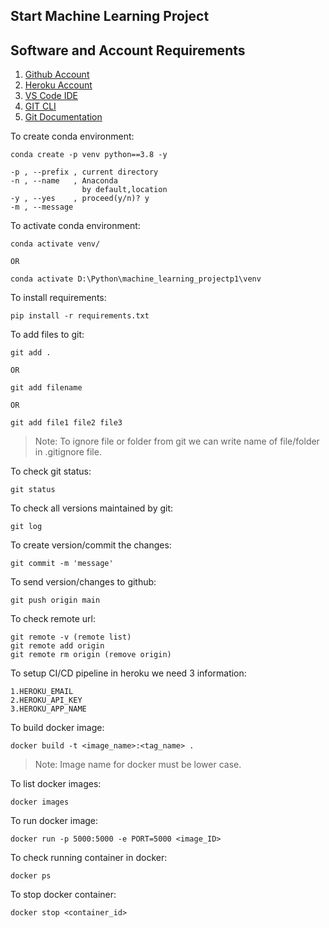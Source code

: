 ## Start Machine Learning Project

## Software and Account Requirements

1. [Github Account](https://github.com/)
2. [Heroku Account](https://signup.heroku.com/)
3. [VS Code IDE](https://code.visualstudio.com/download)
4. [GIT CLI](https://git-scm.com/downloads)
5. [Git Documentation](https://git-scm.com/docs/gittutorial)


To create conda environment:
```
conda create -p venv python==3.8 -y

-p , --prefix , current directory
-n , --name   , Anaconda 
                by default,location 
-y , --yes    , proceed(y/n)? y
-m , --message
```

To activate conda environment:
```
conda activate venv/

OR

conda activate D:\Python\machine_learning_projectp1\venv

```

To install requirements:

```
pip install -r requirements.txt
```

To add files to git:

```
git add .

OR

git add filename

OR

git add file1 file2 file3
```
> Note: To ignore file or folder from git we can write name of file/folder in .gitignore file.

To check git status:

```
git status
```

To check all versions maintained by git:

```
git log
```

To create version/commit the changes:

```
git commit -m 'message'
```

To send version/changes to github:

```
git push origin main
```

To check remote url:

```
git remote -v (remote list)
git remote add origin
git remote rm origin (remove origin)
```

To setup CI/CD pipeline in heroku we need 3 information:

```
1.HEROKU_EMAIL
2.HEROKU_API_KEY
3.HEROKU_APP_NAME
```

To build docker image:

```
docker build -t <image_name>:<tag_name> .
```
> Note: Image name for docker must be lower case.

To list docker images:

```
docker images
```

To run docker image:

```
docker run -p 5000:5000 -e PORT=5000 <image_ID>
```

To check running container in docker:

```
docker ps
```

To stop docker container:

```
docker stop <container_id>
```

